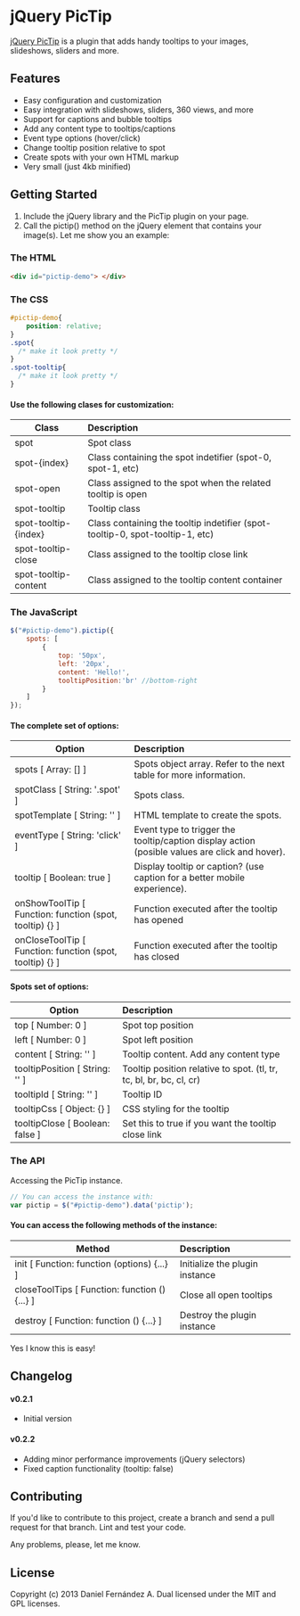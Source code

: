 jQuery PicTip
======

[jQuery PicTip](http://pictip.greenmandarine.net/) is a plugin that adds handy tooltips to your images, slideshows, sliders and more.

Features
--------

- Easy configuration and customization
- Easy integration with slideshows, sliders, 360 views, and more
- Support for captions and bubble tooltips
- Add any content type to tooltips/captions
- Event type options (hover/click)
- Change tooltip position relative to spot
- Create spots with your own HTML markup
- Very small (just 4kb minified)

Getting Started
---------------
1. Include the jQuery library and the PicTip plugin on your page.
2. Call the pictip() method on the jQuery element that contains your image(s). 
Let me show you an example:

### The HTML

```html
<div id="pictip-demo"> </div>
```

### The CSS

```css
#pictip-demo{
    position: relative;
}
.spot{
  /* make it look pretty */
}
.spot-tooltip{
  /* make it look pretty */
}
```

#### Use the following clases for customization:

| Class                | Description                                                                   |
| -------------------- |:----------------------------------------------------------------------------- |
| spot                 | Spot class                                                                    |
| spot-{index}         | Class containing the spot indetifier (spot-0, spot-1, etc)                    |
| spot-open            | Class assigned to the spot when the related tooltip is open                   |
| spot-tooltip         | Tooltip class                                                                 |
| spot-tooltip-{index} | Class containing the tooltip indetifier (spot-tooltip-0, spot-tooltip-1, etc) |
| spot-tooltip-close   | Class assigned to the tooltip close link                                      |
| spot-tooltip-content | Class assigned to the tooltip content container                               |

### The JavaScript
```javascript
$("#pictip-demo").pictip({
    spots: [
        { 
            top: '50px', 
            left: '20px', 
            content: 'Hello!', 
            tooltipPosition:'br' //bottom-right
        }
    ]
});
```

#### The complete set of options:

| Option                                                   | Description                                                                                    |
| -------------------------------------------------------- |:---------------------------------------------------------------------------------------------- |
| spots [ Array: [] ]                                      | Spots object array. Refer to the next table for more information.                              |
| spotClass [ String: '.spot' ]                            | Spots class.                                                                                   |
| spotTemplate [ String: '<a></a>' ]                       | HTML template to create the spots.                                                             |
| eventType [ String: 'click' ]                            | Event type to trigger the tooltip/caption display action (posible values are click and hover). |
| tooltip [ Boolean: true ]                                | Display tooltip or caption? (use caption for a better mobile experience).                      |
| onShowToolTip [ Function: function (spot, tooltip) {} ]  | Function executed after the tooltip has opened                                                 |
| onCloseToolTip [ Function: function (spot, tooltip) {} ] | Function executed after the tooltip has closed                                                 |

#### Spots set of options:

| Option                          | Description                                                         |
| ------------------------------- |:------------------------------------------------------------------- |
| top [ Number: 0 ]               | Spot top position                                                   |
| left [ Number: 0 ]              | Spot left position                                                  |
| content [ String: '' ]          | Tooltip content. Add any content type                               |
| tooltipPosition [ String: '' ]  | Tooltip position relative to spot. (tl, tr, tc, bl, br, bc, cl, cr) |
| tooltipId [ String: '' ]        | Tooltip ID                                                          |
| tooltipCss [ Object: {} ]       | CSS styling for the tooltip                                         |
| tooltipClose [ Boolean: false ] | Set this to true if you want the tooltip close link                 |

### The API
Accessing the PicTip instance.

```javascript
// You can access the instance with:
var pictip = $("#pictip-demo").data('pictip');
```

#### You can access the following methods of the instance:

| Method                                        | Description                    |
| --------------------------------------------- |:------------------------------ |
| init [ Function: function (options) {...} ]   | Initialize the plugin instance |
| closeToolTips [ Function: function () {...} ] | Close all open tooltips        |
| destroy [ Function: function () {...} ]       | Destroy the plugin instance    |

Yes I know this is easy!

## Changelog

#### v0.2.1 

- Initial version

#### v0.2.2

- Adding minor performance improvements (jQuery selectors)
- Fixed caption functionality (tooltip: false)

## Contributing

If you'd like to contribute to this project, create a branch and send a pull request for that branch.
Lint and test your code.

Any problems, please, let me know.

## License
Copyright (c) 2013 Daniel Fernández A.
Dual licensed under the MIT and GPL licenses.
